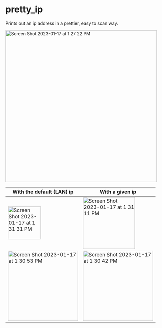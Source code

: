 # pretty_ip

Prints out an ip address in a prettier, easy to scan way. 

<img width="484" alt="Screen Shot 2023-01-17 at 1 27 22 PM" src="https://user-images.githubusercontent.com/10187351/212994787-82c2979b-b4ff-4774-8d3d-3270da9036ee.png">

| With the default (LAN) ip | With a given ip |
|-|-|
|<img width="105" alt="Screen Shot 2023-01-17 at 1 31 31 PM" src="https://user-images.githubusercontent.com/10187351/212994541-0e69f875-d0a6-4be6-a744-85adf3d01272.png">|<img width="166" alt="Screen Shot 2023-01-17 at 1 31 11 PM" src="https://user-images.githubusercontent.com/10187351/212994543-103d7c03-1b06-4b38-9011-b5e7d2eaff86.png">|
|<img width="224" alt="Screen Shot 2023-01-17 at 1 30 53 PM" src="https://user-images.githubusercontent.com/10187351/212994544-48770e7e-ba07-4e08-bd68-ebf4619fb0b2.png">|<img width="224" alt="Screen Shot 2023-01-17 at 1 30 42 PM" src="https://user-images.githubusercontent.com/10187351/212994546-1c21b21a-8a40-49f0-b56d-a96f0e64c71c.png">|
